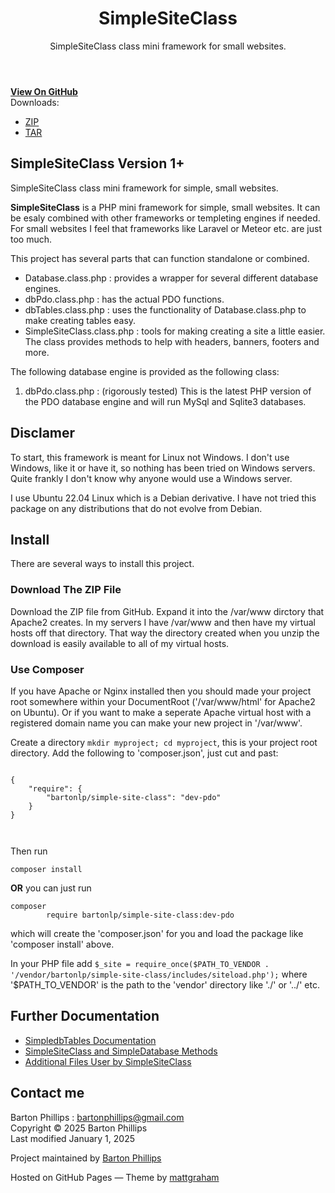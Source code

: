 <header>

# SimpleSiteClass

SimpleSiteClass class mini framework for small websites.
</header>

<div id="banner">
<span id="logo"></span>
<a href="https://github.com/bartonlp/simple-site-class" class="button fork"><strong>View On GitHub</strong></a>
<div class="downloads">
  <span>Downloads:</span>
  <ul>
    <li><a href="https://github.com/bartonlp/simple-site-class/zipball/master" class="button">ZIP</a></li>
    <li><a href="https://github.com/bartonlp/simple-site-class/tarball/master" class="button">TAR</a></li>
  </ul>
</div>
</div><!-- end banner -->

<div class="wrapper">
  <nav>
    <ul></ul>
  </nav>
<section>

# SimpleSiteClass Version 1+
  
SimpleSiteClass class mini framework for simple, small websites.

**SimpleSiteClass** is a PHP mini framework for simple, small websites.
It can be esaly combined with other frameworks or templeting engines if
needed. For small websites I feel that frameworks like Laravel or Meteor
etc. are just too much.

This project has several parts that can function standalone or combined.

- Database.class.php : provides a wrapper for several different database
  engines.
- dbPdo.class.php : has the actual PDO functions.
- dbTables.class.php : uses the functionality of Database.class.php to
  make creating tables easy.
- SimpleSiteClass.class.php : tools for making creating a site a little
  easier. The class provides methods to help with headers, banners,
  footers and more.

The following database engine is provided as the following class:

1.  dbPdo.class.php : (rigorously tested) This is the latest PHP
    version of the PDO database engine and will run MySql and Sqlite3 databases.

## Disclamer

To start, this framework is meant for Linux not Windows. I don't use
Windows, like it or have it, so nothing has been tried on Windows servers. Quite
frankly I don't know why anyone would use a Windows server.

I use Ubuntu 22.04 Linux which is a Debian derivative. I have not tried
this package on any distributions that do not evolve from Debian.

## Install

There are several ways to install this project.

### Download The ZIP File

Download the ZIP file from GitHub. Expand it into the /var/www dirctory
that Apache2 creates. In my servers I have /var/www and then have my
virtual hosts off that directory. That way the directory created when
you unzip the download is easily available to all of my virtual hosts.

### Use Composer

If you have Apache or Nginx installed then you should made your project
root somewhere within your DocumentRoot ('/var/www/html' for Apache2 on
Ubuntu). Or if you want to make a seperate Apache virtual host with a
registered domain name you can make your new project in '/var/www'.

Create a directory `mkdir myproject; cd myproject`, this is your project
root directory. Add the following to 'composer.json', just cut and past:

<div class="sourceCode">

``` sourceCode
      
{
    "require": {
        "bartonlp/simple-site-class": "dev-pdo"
    }
}
      
      
```

</div>

Then run

<div class="sourceCode">

``` sourceCode
composer install
```

</div>

**OR** you can just run

<div class="sourceCode">

``` sourceCode
composer
        require bartonlp/simple-site-class:dev-pdo
```

</div>

which will create the 'composer.json' for you and load the package like
'composer install' above.

In your PHP file add
`$_site = require_once($PATH_TO_VENDOR . '/vendor/bartonlp/simple-site-class/includes/siteload.php');`
where '\$PATH_TO_VENDOR' is the path to the 'vendor' directory like './'
or '../' etc.

## Further Documentation

- [SimpledbTables Documentation](dbTables.html)
- [SimpleSiteClass and SimpleDatabase Methods](siteclass.html)
- [Additional Files User by SimpleSiteClass](files.html)

## Contact me

Barton Phillips : <bartonphillips@gmail.com>  
Copyright © 2025 Barton Phillips  
Last modified January 1, 2025
</section>
<footer>

Project maintained by [Barton Phillips](https://github.com/bartonlp)

<span class="small">Hosted on GitHub Pages — Theme by
[mattgraham](https://twitter.com/michigangraham)</span>
</footer>
</div>
